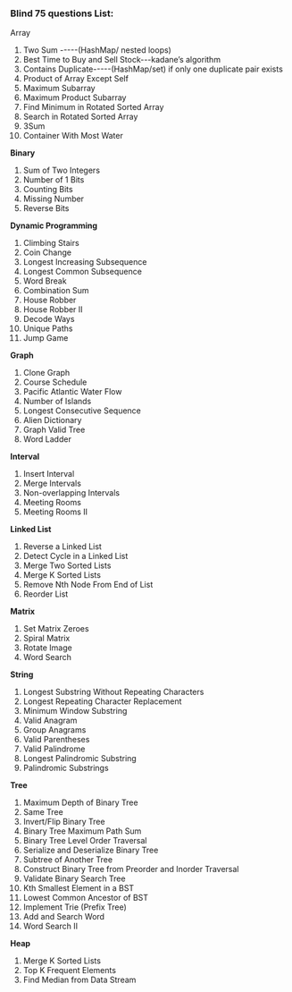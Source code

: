 ### Blind 75 questions List:  
  
  
Array

1.  Two Sum -----(HashMap/ nested loops)
2.  Best Time to Buy and Sell Stock---kadane’s algorithm
3.  Contains Duplicate-----(HashMap/set) if only one duplicate pair exists
4.  Product of Array Except Self
5.  Maximum Subarray
6.  Maximum Product Subarray
7.  Find Minimum in Rotated Sorted Array
8.  Search in Rotated Sorted Array
9.  3Sum
10.  Container With Most Water

**Binary**

1.  Sum of Two Integers
2.  Number of 1 Bits
3.  Counting Bits
4.  Missing Number
5.  Reverse Bits

**Dynamic Programming**

1.  Climbing Stairs
2.  Coin Change
3.  Longest Increasing Subsequence
4.  Longest Common Subsequence
5.  Word Break
6.  Combination Sum
7.  House Robber
8.  House Robber II
9.  Decode Ways
10.  Unique Paths
11.  Jump Game

**Graph**

1.  Clone Graph
2.  Course Schedule
3.  Pacific Atlantic Water Flow
4.  Number of Islands
5.  Longest Consecutive Sequence
6.  Alien Dictionary
7.  Graph Valid Tree
8.  Word Ladder

**Interval**

1.  Insert Interval
2.  Merge Intervals
3.  Non-overlapping Intervals
4.  Meeting Rooms
5.  Meeting Rooms II

**Linked List**

1.  Reverse a Linked List
2.  Detect Cycle in a Linked List
3.  Merge Two Sorted Lists
4.  Merge K Sorted Lists
5.  Remove Nth Node From End of List
6.  Reorder List

**Matrix**

1.  Set Matrix Zeroes
2.  Spiral Matrix
3.  Rotate Image
4.  Word Search

**String**

1.  Longest Substring Without Repeating Characters
2.  Longest Repeating Character Replacement
3.  Minimum Window Substring
4.  Valid Anagram
5.  Group Anagrams
6.  Valid Parentheses
7.  Valid Palindrome
8.  Longest Palindromic Substring
9.  Palindromic Substrings

**Tree**

1.  Maximum Depth of Binary Tree
2.  Same Tree
3.  Invert/Flip Binary Tree
4.  Binary Tree Maximum Path Sum
5.  Binary Tree Level Order Traversal
6.  Serialize and Deserialize Binary Tree
7.  Subtree of Another Tree
8.  Construct Binary Tree from Preorder and Inorder Traversal
9.  Validate Binary Search Tree
10.  Kth Smallest Element in a BST
11.  Lowest Common Ancestor of BST
12.  Implement Trie (Prefix Tree)
13.  Add and Search Word
14.  Word Search II

**Heap**

1.  Merge K Sorted Lists
2.  Top K Frequent Elements
3.  Find Median from Data Stream